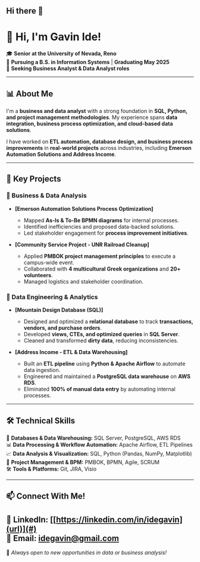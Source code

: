 ## Hi there 👋

# 👋 Hi, I'm Gavin Ide!

🎓 **Senior at the University of Nevada, Reno**  
📌 **Pursuing a B.S. in Information Systems** | **Graduating May 2025**  
🔎 **Seeking Business Analyst & Data Analyst roles**  

---

## 📊 About Me
I'm a **business and data analyst** with a strong foundation in **SQL, Python, and project management methodologies**. My experience spans **data integration, business process optimization, and cloud-based data solutions**.  

I have worked on **ETL automation, database design, and business process improvements** in **real-world projects** across industries, including **Emerson Automation Solutions and Address Income**.

---

## 🚀 Key Projects
### **📌 Business & Data Analysis**
- **[Emerson Automation Solutions Process Optimization]**
  - Mapped **As-Is & To-Be BPMN diagrams** for internal processes.
  - Identified inefficiencies and proposed data-backed solutions.
  - Led stakeholder engagement for **process improvement initiatives**.

- **[Community Service Project - UNR Railroad Cleanup]**
  - Applied **PMBOK project management principles** to execute a campus-wide event.
  - Collaborated with **4 multicultural Greek organizations** and **20+ volunteers**.
  - Managed logistics and stakeholder coordination.

### **💾 Data Engineering & Analytics**
- **[Mountain Design Database (SQL)]**
  - Designed and optimized a **relational database** to track **transactions, vendors, and purchase orders**.
  - Developed **views, CTEs, and optimized queries** in **SQL Server**.
  - Cleaned and transformed **dirty data**, reducing inconsistencies.

- **[Address Income - ETL & Data Warehousing]**
  - Built an **ETL pipeline** using **Python & Apache Airflow** to automate data ingestion.
  - Engineered and maintained a **PostgreSQL data warehouse** on **AWS RDS**.
  - Eliminated **100% of manual data entry** by automating internal processes.

---

## 🛠️ Technical Skills
💾 **Databases & Data Warehousing:** SQL Server, PostgreSQL, AWS RDS  
📊 **Data Processing & Workflow Automation:** Apache Airflow, ETL Pipelines  
📈 **Data Analysis & Visualization:** SQL, Python (Pandas, NumPy, Matplotlib)  
📌 **Project Management & BPM:** PMBOK, BPMN, Agile, SCRUM  
🛠️ **Tools & Platforms:** Git, JIRA, Visio  

---

## 📫 Connect With Me!
🔗 **LinkedIn:** [[https://linkedin.com/in/idegavin](url)](#)  
📩 **Email:** [idegavin@gmail.com](mailto:idegavin@gmail.com)  
---

🚀 *Always open to new opportunities in data or business analysis!*  

<!--
**ide-gavin/ide-gavin** is a ✨ _special_ ✨ repository because its `README.md` (this file) appears on your GitHub profile.
-->
